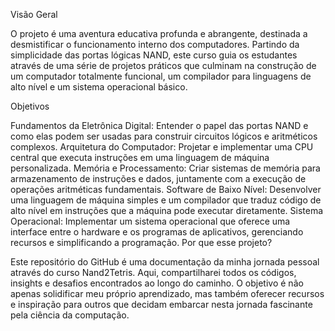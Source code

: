 Visão Geral

O projeto é uma aventura educativa profunda e abrangente, destinada a desmistificar o funcionamento interno dos computadores. Partindo da simplicidade das portas lógicas NAND, este curso guia os estudantes através de uma série de projetos práticos que culminam na construção de um computador totalmente funcional, um compilador para linguagens de alto nível e um sistema operacional básico.

Objetivos

Fundamentos da Eletrônica Digital: Entender o papel das portas NAND e como elas podem ser usadas para construir circuitos lógicos e aritméticos complexos.
Arquitetura do Computador: Projetar e implementar uma CPU central que executa instruções em uma linguagem de máquina personalizada.
Memória e Processamento: Criar sistemas de memória para armazenamento de instruções e dados, juntamente com a execução de operações aritméticas fundamentais.
Software de Baixo Nível: Desenvolver uma linguagem de máquina simples e um compilador que traduz código de alto nível em instruções que a máquina pode executar diretamente.
Sistema Operacional: Implementar um sistema operacional que oferece uma interface entre o hardware e os programas de aplicativos, gerenciando recursos e simplificando a programação.
Por que esse projeto?

Este repositório do GitHub é uma documentação da minha jornada pessoal através do curso Nand2Tetris. Aqui, compartilharei todos os códigos, insights e desafios encontrados ao longo do caminho. O objetivo é não apenas solidificar meu próprio aprendizado, mas também oferecer recursos e inspiração para outros que decidam embarcar nesta jornada fascinante pela ciência da computação.
